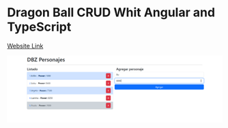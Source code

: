 # Dragon Ball CRUD Whit Angular and TypeScript

[Website Link](dragon-ball-crud.netlify.app)

![Screenshoot](dbz-crud.png)


